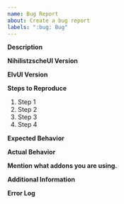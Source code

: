 ```yaml
---
name: Bug Report
about: Create a bug report
labels: ":bug: Bug"
---
```


**Description**
<!--- Please give a short description of the issue here -->


**NihilistzscheUI Version**
<!--- Provide the version number here (the actual number, do not say "latest") -->


**ElvUI Version**
<!--- Provide the version number here (the actual number, do not say "latest") -->


**Steps to Reproduce**
<!--- Provide all the steps necessary to reproduce the problem -->
1. Step 1
2. Step 2
3. Step 3
4. Step 4


**Expected Behavior**
<!--- Tell us what should happen -->


**Actual Behavior**
<!--- Tell us what happens instead -->

**Mention what addons you are using.**
<!--- Please provide information about whether or not you can reproduce it -->

**Additional Information**
<!--- Please provide any additional information here -->


**Error Log**
<!--- If you received an error then please post it in the empty space below, -->
<!--- so that the error is wrapped in the 3 backquotes (before and after) -->
```

```
